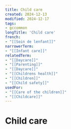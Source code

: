 ```yaml
---
title: Child care
created: 2024-12-13
modified: 2024-12-17
tags:
- gccommon
longTitle: 'Child care'
french:
- "[[Soin de lenfant]]"
narrowerTerm:
- "[[Infant care]]"
relatedTerm:
- "[[Daycare]]"
- "[[Parenting]]"
- "[[Daycare]]"
- "[[Childrens health]]"
- "[[Children]]"
- "[[Child safety]]"
usedFor:
- "[[Care of the children]]"
- "[[Childcare]]"
---
```

# Child care
